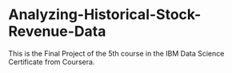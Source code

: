 # Analyzing-Historical-Stock-Revenue-Data

This is the Final Project of the 5th course in the IBM Data Science Certificate from Coursera.
